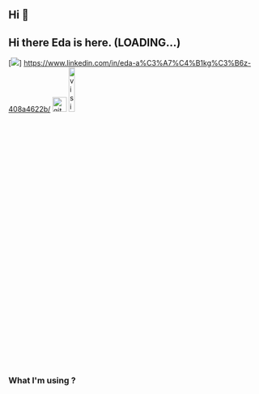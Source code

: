 ## Hi :wave:

## Hi there Eda is here. (LOADING...)

[![](https://img.shields.io/badge/linkedin-%230077B5.svg?&style=for-the-badge&logo=linkedin&logoColor=white)]
https://www.linkedin.com/in/eda-a%C3%A7%C4%B1kg%C3%B6z-408a4622b/
<a href=" https://eda-clarusway.github.io/eda-ackgoz.github.io/" target="_blank"> <img src="https://user-images.githubusercontent.com/94930605/160260064-ff3aa908-cbfd-4350-ab28-a26a0b7a1819.png" alt="github_pages" height="28.5"/></a> <img src="https://komarev.com/ghpvc/?username=eda-clarusway" alt="visitor counter" width="15%"/>
<!-- <p align="left">  </p> -->

### What I'm using ? 

